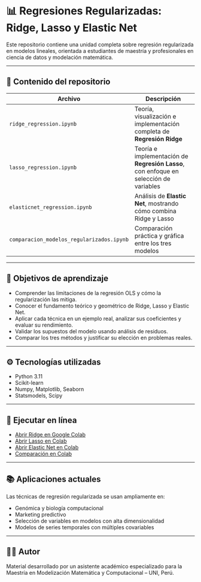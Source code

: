 # 📊 Regresiones Regularizadas: Ridge, Lasso y Elastic Net

Este repositorio contiene una unidad completa sobre regresión regularizada en modelos lineales, orientada a estudiantes de maestría y profesionales en ciencia de datos y modelación matemática.

---

## 📁 Contenido del repositorio

| Archivo | Descripción |
|--------|-------------|
| `ridge_regression.ipynb` | Teoría, visualización e implementación completa de **Regresión Ridge** |
| `lasso_regression.ipynb` | Teoría e implementación de **Regresión Lasso**, con enfoque en selección de variables |
| `elasticnet_regression.ipynb` | Análisis de **Elastic Net**, mostrando cómo combina Ridge y Lasso |
| `comparacion_modelos_regularizados.ipynb` | Comparación práctica y gráfica entre los tres modelos |

---

## 🎯 Objetivos de aprendizaje

- Comprender las limitaciones de la regresión OLS y cómo la regularización las mitiga.
- Conocer el fundamento teórico y geométrico de Ridge, Lasso y Elastic Net.
- Aplicar cada técnica en un ejemplo real, analizar sus coeficientes y evaluar su rendimiento.
- Validar los supuestos del modelo usando análisis de residuos.
- Comparar los tres métodos y justificar su elección en problemas reales.

---

## ⚙️ Tecnologías utilizadas

- Python 3.11
- Scikit-learn
- Numpy, Matplotlib, Seaborn
- Statsmodels, Scipy

---

## 🚀 Ejecutar en línea

- [Abrir Ridge en Google Colab](https://colab.research.google.com/github/RobertoSam/Regresion-Regularizada/blob/main/ridge_regression.ipynb)
- [Abrir Lasso en Colab](https://colab.research.google.com/github/RobertoSam/Regresion-Regularizada/blob/main/lasso_regression.ipynb)
- [Abrir Elastic Net en Colab](https://colab.research.google.com/github/RobertoSam/Regresion-Regularizada/blob/main/elasticnet_regression.ipynb)
- [Comparación en Colab](https://colab.research.google.com/github/RobertoSam/Regresion-Regularizada/blob/main/comparacion_modelos_regularizados.ipynb)

---

## 📚 Aplicaciones actuales

Las técnicas de regresión regularizada se usan ampliamente en:

- Genómica y biología computacional
- Marketing predictivo
- Selección de variables en modelos con alta dimensionalidad
- Modelos de series temporales con múltiples covariables

---

## 👨‍🏫 Autor

Material desarrollado por un asistente académico especializado para la Maestría en Modelización Matemática y Computacional – UNI, Perú.

